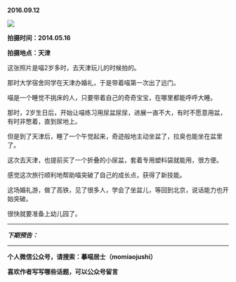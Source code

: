**2016.09.12**

![](http://upload-images.jianshu.io/upload_images/51001-f0c00b62aa537cf3.jpg?imageMogr2/auto-orient/strip%7CimageView2/2/w/1240)

**拍摄时间：2014.05.16**

**拍摄地点：天津**

这张照片是喵2岁多时，去天津玩儿的时候拍的。

那时大学宿舍同学在天津办婚礼，于是带着喵第一次出了远门。

喵是一个睡觉不挑床的人，只要带着自己的奇奇宝宝，在哪里都能呼呼大睡。

那时，2岁生日后，开始让喵练习用尿盆尿尿，进展一直不大，有时不愿意用盆，有时非憋着，直到尿地上。

但是到了天津后，睡了一个午觉起来，奇迹般地主动坐盆了，拉臭也能坐在盆里了。

这次去天津，也提前买了一个折叠的小尿盆，套着专用塑料袋就能用，很方便。

感觉这次旅行顺利地帮助喵突破了自己的成长点，获得了新技能。

这场婚礼游，做了高铁，见了很多人，学会了坐盆儿，等回到北京，说话能力也开始突破。

很快就要准备上幼儿园了。



***

***下期预告：***

***

**个人微信公众号，请搜索：摹喵居士（momiaojushi）**

**喜欢作者写写哪些话题，可以公众号留言**